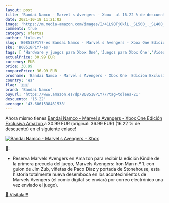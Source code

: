 ```yaml
---
layout: post
title: 'Bandai Namco - Marvel s Avengers - Xbox  al 16.22 % de descuento'
date: 2021-10-18 11:21:02
image: 'https://m.media-amazon.com/images/I/41L9QTjOklL._SL500_._SL400_.jpg'
comments: true
category: ofertas
author: 'tole.es'
slug: 'B08518P1Y7-es Bandai Namco - Marvel s Avengers - Xbox One Edición...'
sku: 'B08518P1Y7-es'
tags: [ 'Hardware y juegos para Xbox One','Juegos para Xbox One','Videojuegos','bandai namco','xbox', ]
actualPrice: 30.99 EUR
currency: EUR
price: 30.99
comparePrice: 36.99 EUR
prodname: 'Bandai Namco - Marvel s Avengers - Xbox One  Edición Exclusiva Amazon '
country: 'es'
flag: '🇪🇸'
brand: 'Bandai Namco'
buyurl: 'https://www.amazon.es/dp/B08518P1Y7/?tag=tolees-21'
descuento: '16.22'
average: '43.6061538461538'
---
```


Ahora mismo tienes [Bandai Namco - Marvel s Avengers - Xbox One  Edición Exclusiva Amazon ](https://www.amazon.es/dp/B08518P1Y7/?tag=tolees-21) a 30.99 EUR (original: 36.99 EUR) (16.22 %  de descuento) en el siguiente enlace!

[![Bandai Namco - Marvel s Avengers - Xbox ](https://m.media-amazon.com/images/I/41L9QTjOklL._SL500_._SL400_.jpg)](https://www.amazon.es/dp/B08518P1Y7/?tag=tolees-21)

🔎:

- Reserva Marvels Avengers en Amazon para recibir la edición Kindle de la primera precuela del juego, Marvels Avengers: Iron Man n.º 1. con guion de Jim Zub, viñetas de Paco Díaz y portada de Stonehouse, esta historia totalmente nueva desemboca en los acontecimientos de Marvels Avengers (el comic digital se enviará por correo electrónico una vez enviado el juego).

[🛒 Visítala!!!](https://www.amazon.es/dp/B08518P1Y7/?tag=tolees-21)
